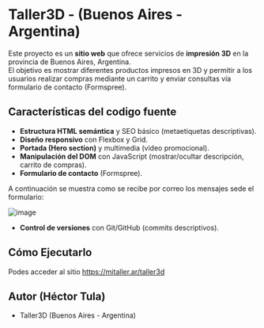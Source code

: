# Taller3D - (Buenos Aires - Argentina)

Este proyecto es un **sitio web** que ofrece servicios de **impresión 3D** en la provincia de Buenos Aires, Argentina.  
El objetivo es mostrar diferentes productos impresos en 3D y permitir a los usuarios realizar compras mediante un carrito y enviar consultas vía formulario de contacto (Formspree).

## Características del codigo fuente 

- **Estructura HTML semántica** y SEO básico (metaetiquetas descriptivas).
- **Diseño responsivo** con Flexbox y Grid.
- **Portada (Hero section)** y multimedia (video promocional).
- **Manipulación del DOM** con JavaScript (mostrar/ocultar descripción, carrito de compras).
- **Formulario de contacto** (Formspree).


A continuación se muestra como se recibe por correo los mensajes sede el formulario:



![image](https://github.com/user-attachments/assets/a384f1f0-dd3c-46f7-a313-61d5e793393c)




- **Control de versiones** con Git/GitHub (commits descriptivos).

## Cómo Ejecutarlo

Podes acceder al sitio https://mitaller.ar/taller3d

## Autor (Héctor Tula)

- Taller3D (Buenos Aires - Argentina)
